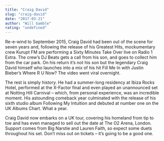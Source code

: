 ```yaml
---
title: "Craig David"
slug: "craig-david"
date: "2017-03-21"
author: "Will Gamble"
rating: "undefined"
---
```


Re-e-wind to September 2015, Craig David had been out of the scene for seven years and, following the release of his Greatest Hits, mockumentary crew Kurupt FM are performing a Sixty Minutes Take Over live on Radio 1 Extra. The crew’s DJ Beats gets a call from his son, and goes to collect him from the car park. On his return it’s not his son but the legendary Craig David himself who launches into a mix of his hit Fill Me In with Justin Bieber’s Where R U Now? The video went viral overnight.

The rest is simply history. He had a summer-long residency at Ibiza Rocks Hotel, performed at the X-Factor final and even played an unannounced set at Notting Hill Carnival – which, from personal experience, was an incredible moment. His astounding comeback year culminated with the release of his sixth studio album Following My Intuition and debuted at number one on the UK Albums Chart. What a year.

Craig David now embarks on a UK tour, covering his homeland from tip to toe and has even managed to sell out the date at The O2 Arena, London. Support comes from Big Narstie and Lauren Faith, so expect some duets throughout his set. Don’t miss out on tickets – it’s going to be a good one.
